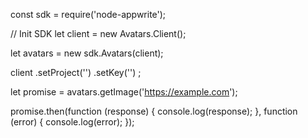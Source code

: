 const sdk = require('node-appwrite');

// Init SDK
let client = new Avatars.Client();

let avatars = new sdk.Avatars(client);

client
    .setProject('')
    .setKey('')
;

let promise = avatars.getImage('https://example.com');

promise.then(function (response) {
    console.log(response);
}, function (error) {
    console.log(error);
});